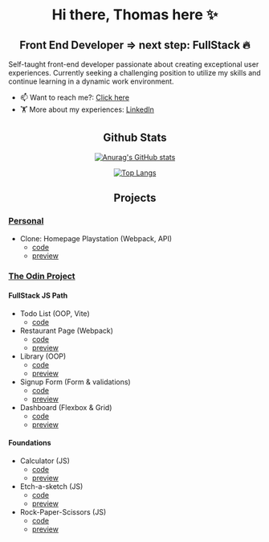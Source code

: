 # <h1 align="center">Hi there, Thomas here ✨</h1>

## <h2 align="center">Front End Developer => next step: FullStack 🔥</h2>

Self-taught front-end developer passionate about creating exceptional user experiences. 
Currently seeking a challenging position to utilize my skills and continue learning in a dynamic work environment.

- 📫 Want to reach me?: [Click here](mailto:thomas.guiart@gmail.com)
- 🏋️ More about my experiences: <a href="https://www.linkedin.com/in/thomas-guiart/">LinkedIn</a>
   
## <h2 align="center">Github Stats</h2>
<div align="center">
   
   [![Anurag's GitHub stats](https://github-readme-stats.vercel.app/api?username=lolikana&show_icons=true&theme=tokyonight)](https://github-readme-stats.vercel.app/api?username=lolikana&show_icons=true&theme=tokyonight)
   
   [![Top Langs](https://github-readme-stats.vercel.app/api/top-langs/?username=lolikana&layout=compact&theme=tokyonight)](https://github-readme-stats.vercel.app/api/top-langs/?username=lolikana&layout=compact&theme=tokyonight)
   
</div>
   
## <h2 align="center">Projects</h2>

### <ins>Personal</ins>

* Clone: Homepage Playstation (Webpack, API)
    * <a href="https://github.com/lolikana/clone-playstation">code</a>
    * <a href="https://clone-playstation.vercel.app/">preview</a>

### <ins><a href="https://www.theodinproject.com/" target="_blank">The Odin Project</a></ins>

#### FullStack JS Path

* Todo List (OOP, Vite)
    * <a href="https://github.com/lolikana/odin-vite_ts-todo">code</a>
* Restaurant Page (Webpack)
    * <a href="https://github.com/lolikana/odin-webpack_restaurant">code</a>
    * <a href="https://lolikana.github.io/odin-webpack_restaurant/">preview</a>
* Library (OOP)
    * <a href="https://github.com/lolikana/odin-library_app">code</a>
    * <a href="https://lolikana.github.io/odin-library_app/">preview</a>
* Signup Form (Form & validations)
    * <a href="https://github.com/lolikana/odin-sign_up_form">code</a>
    * <a href="https://lolikana.github.io/odin-sign_up_form/">preview</a>
* Dashboard (Flexbox & Grid)
    * <a href="https://github.com/lolikana/odin-admin_dashboard">code</a>
    * <a href="https://lolikana.github.io/odin-admin_dashboard/">preview</a>

#### Foundations

* Calculator (JS)
    * <a href="https://github.com/lolikana/odin-calculator">code</a>
    * <a href="https://lolikana.github.io/odin-calculator/">preview</a>
* Etch-a-sketch (JS)
    * <a href="https://github.com/lolikana/odin-etch_and_sketch">code</a>
    * <a href="https://lolikana.github.io/odin-etch_and_sketch/">preview</a>
* Rock-Paper-Scissors (JS)
    * <a href="https://github.com/lolikana/odin-rock_paper_scissors">code</a>
    * <a href="https://lolikana.github.io/odin-rock_paper_scissors/">preview</a>
